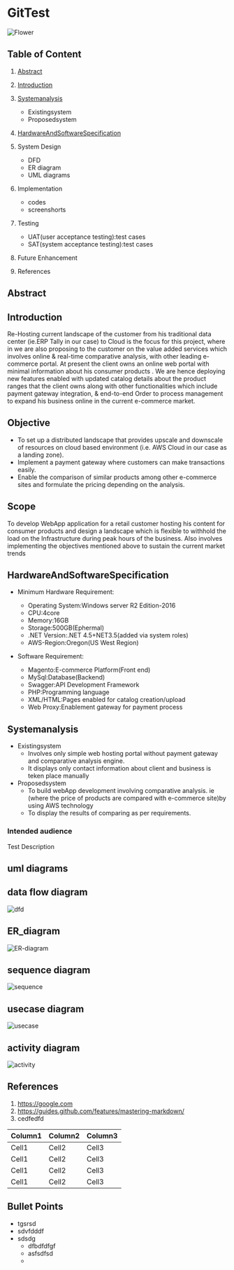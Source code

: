 # GitTest

![Flower](https://github.com/asimmhd/GitTest/blob/master/images/download.jpg)

## Table of Content

1. [Abstract](#abstract)
2. [Introduction](#introduction)
    
3. [Systemanalysis](#systemanalysis)
    * Existingsystem
    * Proposedsystem
4. [HardwareAndSoftwareSpecification](#hardwareandsoftwarespecification)    

5. System Design
   * DFD
   * ER diagram
   * UML diagrams
6. Implementation
    * codes
    * screenshorts
7. Testing
    * UAT(user acceptance testing):test cases
    * SAT(system acceptance testing):test cases
8. Future Enhancement
9. References


## Abstract


## Introduction

 Re-Hosting current landscape of the customer from his traditional data center (ie.ERP Tally in our case) to Cloud is the focus for this project, where in we are also proposing to the customer on the value added services which involves online & real-time comparative analysis, with other leading e-commerce portal. At present the client owns an online web portal with minimal information about his consumer products . We are hence deploying new features enabled with updated catalog details about the product ranges that the client owns along with other functionalities which include payment gateway integration, & end-to-end Order to process management to expand his business online in the current e-commerce market.
## Objective
* To set up a distributed landscape that provides upscale and downscale of resources on cloud based environment (i.e. AWS Cloud in our case as a landing zone).
* Implement a payment gateway where customers can make transactions easily.
* Enable the comparison of similar products among other e-commerce sites and formulate the pricing depending on the analysis.
## Scope
To develop WebApp application for a retail customer hosting his content for consumer products and design a landscape which is flexible to withhold the load on the Infrastructure during peak hours of the business. Also involves implementing the objectives mentioned above to sustain the current market trends

## HardwareAndSoftwareSpecification

* Minimum Hardware Requirement:
    * Operating System:Windows server R2 Edition-2016
    * CPU:4core
    * Memory:16GB
    * Storage:500GB(Ephermal)
    * .NET Version:.NET 4.5+NET3.5(added via system roles)
    * AWS-Region:Oregon(US West Region)

* Software Requirement:
    * Magento:E-commerce Platform(Front end)
    * MySql:Database(Backend)
    * Swagger:API Development Framework
    * PHP:Programming language
    * XML/HTML:Pages enabled for catalog creation/upload
    * Web Proxy:Enablement gateway for payment process


## Systemanalysis

* Existingsystem
    * Involves only simple web hosting portal without payment gateway and comparative analysis engine.
    * It displays only contact information about client and business is teken place manually
* Proposedsystem
    * To build webApp development involving comparative analysis. ie (where the price of products are compared with e-commerce site)by using AWS technology
    * To display the results of comparing as per requirements.

### Intended audience

Test Description


## uml diagrams
## data flow diagram
![dfd](https://github.com/asimmhd/GitTest/blob/master/images/modidfd.PNG)
## ER_diagram
![ER-diagram](https://github.com/asimmhd/GitTest/blob/master/images/ERdiagram.PNG)
## sequence diagram
![sequence](https://github.com/asimmhd/GitTest/blob/master/images/sequence.jpg)
## usecase diagram
![usecase](https://github.com/asimmhd/GitTest/blob/master/images/modiusecase.jpg)
## activity diagram
![activity](https://github.com/asimmhd/GitTest/blob/master/images/activity.jpg)

## References

1. https://google.com
2. https://guides.github.com/features/mastering-markdown/
3. cedfedfd

|Column1|Column2|Column3|
|---|---|---|
|Cell1|Cell2|Cell3|
|Cell1|Cell2|Cell3|
|Cell1|Cell2|Cell3|
|Cell1|Cell2|Cell3|































































## Bullet Points 

* tgsrsd
* sdvfdddf
* sdsdg
    * dfbdfdfgf
    * asfsdfsd
    * 